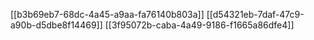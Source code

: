 [[b3b69eb7-68dc-4a45-a9aa-fa76140b803a]]
[[d54321eb-7daf-47c9-a90b-d5dbe8f14469]]
[[3f95072b-caba-4a49-9186-f1665a86dfe4]]
